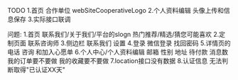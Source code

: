 TODO
1.首页
	合作单位 webSiteCooperativeLogo
2.个人资料编辑 头像上传和信息保存
3.实际接口联调


问题:
1.首页 联系我们/关于我们/平台的slogn     热门推荐/精选/猜您可能喜欢 
2.定制页面 联系咨询师
3.侧边栏 联系我们 设置
4.登录 微信登录 找回密码
5.详情页的电话 咨询 和加入心愿单
6.个人中心/个人资料编辑  邮箱 性别  地址 待付款 消息数  我的订单要不要做 我的收藏要不要做 
7.location接口没有数据
8.认证信息 无法判断取得"已认证XX天"
